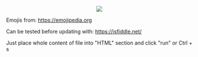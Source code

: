 <p align="center">
  <img src="https://filemanager.localcities.ch/resource/1c3eec5c-bea4-4592-9e37-fb50792ee6f3/web_club_logo_v0"/>
</p>


Emojis from: https://emojipedia.org

Can be tested before updating with: https://jsfiddle.net/

Just place whole content of file into "HTML" section and click "run" or Ctrl + s

